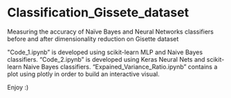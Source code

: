 # Classification_Gissete_dataset
 Measuring the accuracy of Naïve Bayes and Neural Networks classifiers before and after dimensionality reduction on Gisette dataset

"Code_1.ipynb” is developed using scikit-learn MLP and Naive Bayes classifiers.
“Code_2.ipynb” is developed using Keras Neural Nets and scikit-learn Naive Bayes classifiers.
“Expained_Variance_Ratio.ipynb” contains a plot using plotly in order to build an interactive visual.

Enjoy :)

